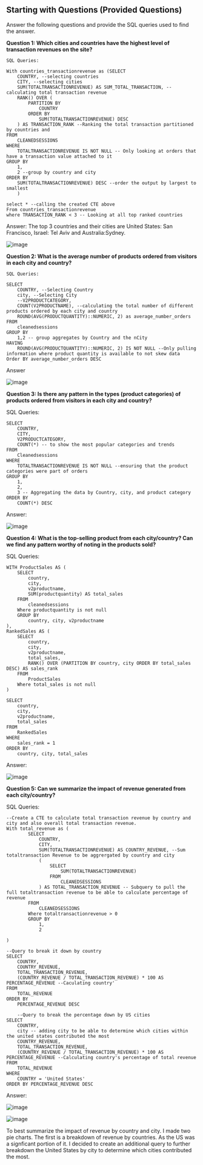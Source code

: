 ## Starting with Questions (Provided Questions)

Answer the following questions and provide the SQL queries used to find the answer.

  
**Question 1: Which cities and countries have the highest level of transaction revenues on the site?**
```
SQL Queries:

With countries_transactionrevenue as (SELECT
	COUNTRY, --selecting countries
	CITY, --selecting cities
	SUM(TOTALTRANSACTIONREVENUE) AS SUM_TOTAL_TRANSACTION, --calculating total transaction revenue
	RANK() OVER (
		PARTITION BY
			COUNTRY
		ORDER BY
			SUM(TOTALTRANSACTIONREVENUE) DESC
	) AS TRANSACTION_RANK --Ranking the total transaction partitioned by countries and 
FROM
	CLEANEDSESSIONS
WHERE
	TOTALTRANSACTIONREVENUE IS NOT NULL -- Only looking at orders that have a transaction value attached to it 
GROUP BY
	1,
	2 --group by country and city
ORDER BY
	SUM(TOTALTRANSACTIONREVENUE) DESC --order the output by largest to smallest
	)
```
```
select * --calling the created CTE above
From countries_transactionrevenue
where TRANSACTION_RANK < 3 -- Looking at all top ranked countries 
```
Answer:
The top 3 countries and their cities are United States: San Francisco, Israel: Tel Aviv and Australia:Sydney.

![image](https://github.com/user-attachments/assets/bd5de440-89e8-47f7-9ea7-0ab0b66fbdea)




**Question 2: What is the average number of products ordered from visitors in each city and country?**

```
SQL Queries:

SELECT
	COUNTRY, --Selecting Country
	city, --Selecting City 
	--V2PRODUCTCATEGORY,
	COUNT(V2PRODUCTNAME), --calculating the total number of different products ordered by each city and country 
	ROUND(AVG(PRODUCTQUANTITY)::NUMERIC, 2) as average_number_orders
FROM
	cleanedsessions
GROUP BY
	1,2 -- group aggregates by Country and the nCity 
HAVING
	ROUND(AVG(PRODUCTQUANTITY)::NUMERIC, 2) IS NOT NULL --Only pulling information where product quantity is available to not skew data 
Order BY average_number_orders DESC
```
Answer

![image](https://github.com/user-attachments/assets/50bddeec-7e67-41b3-baa6-b6504a41b36e)


**Question 3: Is there any pattern in the types (product categories) of products ordered from visitors in each city and country?**


SQL Queries:
```
SELECT
	COUNTRY,
	CITY,
	V2PRODUCTCATEGORY, 
	COUNT(*) -- to show the most popular categories and trends 
FROM
	Cleanedsessions
WHERE
	TOTALTRANSACTIONREVENUE IS NOT NULL --ensuring that the product categories were part of orders
GROUP BY
	1,
	2,
	3 -- Aggregating the data by Country, city, and product category
ORDER BY
	COUNT(*) DESC

```
Answer:

![image](https://github.com/user-attachments/assets/bfb1b2f3-26a9-4ccf-ae4e-84b098d60f47)


**Question 4: What is the top-selling product from each city/country? Can we find any pattern worthy of noting in the products sold?**


SQL Queries:
```
WITH ProductSales AS (
    SELECT
        country,
        city,
        v2productname,
        SUM(productquantity) AS total_sales
    FROM
        cleanedsessions
	Where productquantity is not null
    GROUP BY
        country, city, v2productname
),
RankedSales AS (
    SELECT
        country,
        city,
        v2productname,
        total_sales,
        RANK() OVER (PARTITION BY country, city ORDER BY total_sales DESC) AS sales_rank
    FROM
        ProductSales
	Where total_sales is not null
)
```
```
SELECT
    country,
    city,
    v2productname,
    total_sales
FROM
    RankedSales
WHERE
    sales_rank = 1
ORDER BY
    country, city, total_sales
```
Answer:

![image](https://github.com/user-attachments/assets/d8a8435d-5c43-49f6-a7e8-1547a9a6ec47)



**Question 5: Can we summarize the impact of revenue generated from each city/country?**

SQL Queries:
```
--Create a CTE to calculate total transaction revenue by country and city and also overall total transaction revenue. 
With total_revenue as (
		SELECT
			COUNTRY,
			CITY,
			SUM(TOTALTRANSACTIONREVENUE) AS COUNTRY_REVENUE, --Sum totaltransaction Revenue to be aggrergated by country and city
			(
				SELECT
					SUM(TOTALTRANSACTIONREVENUE)
				FROM
					CLEANEDSESSIONS
			) AS TOTAL_TRANSACTION_REVENUE -- Subquery to pull the full totaltransaction revenue to be able to calculate percentage of revenue
		FROM
			CLEANEDSESSIONS
		Where totaltransactionrevenue > 0
		GROUP BY
			1,
			2

)
```
```
--Query to break it down by country 
SELECT
	COUNTRY,
	COUNTRY_REVENUE,
	TOTAL_TRANSACTION_REVENUE,
	(COUNTRY_REVENUE / TOTAL_TRANSACTION_REVENUE) * 100 AS PERCENTAGE_REVENUE --Caculating country'
FROM
	TOTAL_REVENUE
ORDER BY
	PERCENTAGE_REVENUE DESC
	
	--Query to break the percentage down by US cities
SELECT
	COUNTRY,
	city -- adding city to be able to determine which cities within the united states contributed the most
	COUNTRY_REVENUE,
	TOTAL_TRANSACTION_REVENUE,
	(COUNTRY_REVENUE / TOTAL_TRANSACTION_REVENUE) * 100 AS PERCENTAGE_REVENUE --Calculating country's percentage of total revenue
FROM
	TOTAL_REVENUE
WHERE
	COUNTRY = 'United States'
ORDER BY PERCENTAGE_REVENUE DESC

```
Answer:

![image](https://github.com/user-attachments/assets/bf1e8b42-9ba4-4549-bf2f-fa90a1a42b0a)

![image](https://github.com/user-attachments/assets/c76cbe59-4ed9-4f68-aa81-8a9c438b71ed)

To best summarize the impact of revenue by country and city. I made two pie charts. The first is a breakdown of revenue by countries. As the US was a signficant portion of it. I decided to create an additional query to further breakdown the United States by city to determine which cities contributed the most. 






